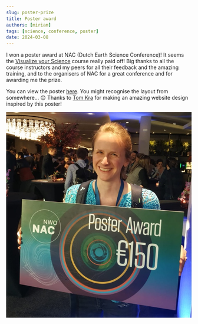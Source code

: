 ```yaml
---
slug: poster-prize
title: Poster award
authors: [miriam]
tags: [science, conference, poster]
date: 2024-03-08
---
```


I won a poster award at NAC (Dutch Earth Science Conference)! It seems the [Visualize your Science](https://www.visualizeyourscience.com) course really paid off! Big thanks to all the course instructors and my peers for all their feedback and the amazing training, and to the organisers of NAC for a great conference and for awarding me the prize.

You can view the poster [here](./poster.pdf). You might recognise the layout from somewhere... 😊 Thanks to [Tom Kra](https://tomkra.dev) for making an amazing website design inspired by this poster!

![award](./award_small.jpg)